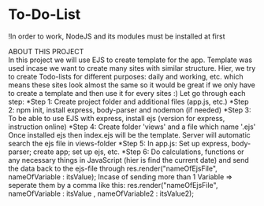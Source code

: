 # To-Do-List

!In order to work, NodeJS and its modules must be installed at first

ABOUT THIS PROJECT  
In this project we will use EJS to create template for the app.
Template was used incase we want to create many sites with similar structure.
Hier, we try to create Todo-lists for different purposes: daily and working, etc. which means these sites look almost the same so it would be great if we only have to create a template and then use it for every sites :)
Let go through each step:
*Step 1: Create project folder and additional files (app.js, etc.)
*Step 2: npm init, install express, body-parser and nodemon (if needed)
*Step 3: To be able to use EJS with express, install ejs (version for express, instruction online)
*Step 4: Create folder 'views' and a file which name '<index>.ejs'
    Once installed ejs then index.ejs will be the template. Server will automatic search the ejs file in views-folder
*Step 5: In app.js: Set up express, body-parser; create app; set up ejs, etc.
*Step 6: Do calculations, functions or any necessary things in JavaScript (hier is find the current date) and send the data back to the ejs-file through res.render("nameOfEjsFile", nameOfVariable : itsValue);
    Incase of sending more than 1 Variable => seperate them by a comma like this:
    res.render("nameOfEjsFile", nameOfVariable : itsValue , nameOfVariable2 : itsValue2);
